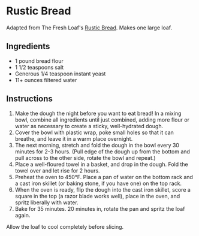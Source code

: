 # Rustic Bread

Adapted from The Fresh Loaf's [Rustic Bread](http://www.thefreshloaf.com/recipes/rusticbread). Makes one large loaf.

## Ingredients

- 1 pound bread flour
- 1 1/2 teaspoons salt
- Generous 1/4 teaspoon instant yeast
- 11+ ounces filtered water

## Instructions

1. Make the dough the night before you want to eat bread! In a mixing bowl, combine all ingredients until just combined, adding more flour or water as necessary to create a sticky, well-hydrated dough.
2. Cover the bowl with plastic wrap, poke small holes so that it can breathe, and leave it in a warm place overnight.
3. The next morning, stretch and fold the dough in the bowl every 30 minutes for 2-3 hours. (Pull edge of the dough up from the bottom and pull across to the other side, rotate the bowl and repeat.)
4. Place a well-floured towel in a basket, and drop in the dough. Fold the towel over and let rise for 2 hours.
5. Preheat the oven to 450&deg;F. Place a pan of water on the bottom rack and a cast iron skillet (or baking stone, if you have one) on the top rack.
6. When the oven is ready, flip the dough into the cast iron skillet, score a square in the top (a razor blade works well), place in the oven, and spritz liberally with water.
7. Bake for 35 minutes. 20 minutes in, rotate the pan and spritz the loaf again.

Allow the loaf to cool completely before slicing.
